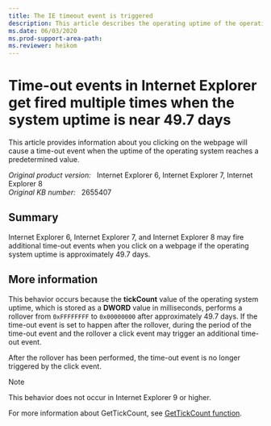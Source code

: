 ```yaml
---
title: The IE timeout event is triggered
description: This article describes the operating uptime of the operating system exceeding the tickCount value, a time-out event will be triggered.
ms.date: 06/03/2020
ms.prod-support-area-path: 
ms.reviewer: heikom
---
```

# Time-out events in Internet Explorer get fired multiple times when the system uptime is near 49.7 days

This article provides information about you clicking on the webpage will cause a time-out event when the uptime of the operating system reaches a predetermined value.

_Original product version:_ &nbsp; Internet Explorer 6, Internet Explorer 7, Internet Explorer 8  
_Original KB number:_ &nbsp; 2655407

## Summary

Internet Explorer 6, Internet Explorer 7, and Internet Explorer 8 may fire additional time-out events when you click on a webpage if the operating system uptime is approximately 49.7 days.

## More information

This behavior occurs because the **tickCount** value of the operating system uptime, which is stored as a **DWORD** value in milliseconds, performs a rollover from `0xFFFFFFFF` to `0x00000000` after approximately 49.7 days. If the time-out event is set to happen after the rollover, during the period of the time-out event and the rollover a click event may trigger an additional time-out event.

After the rollover has been performed, the time-out event is no longer triggered by the click event.

> [!NOTE]
> This behavior does not occur in Internet Explorer 9 or higher.

For more information about GetTickCount, see [GetTickCount function](/windows/win32/api/sysinfoapi/nf-sysinfoapi-gettickcount).
